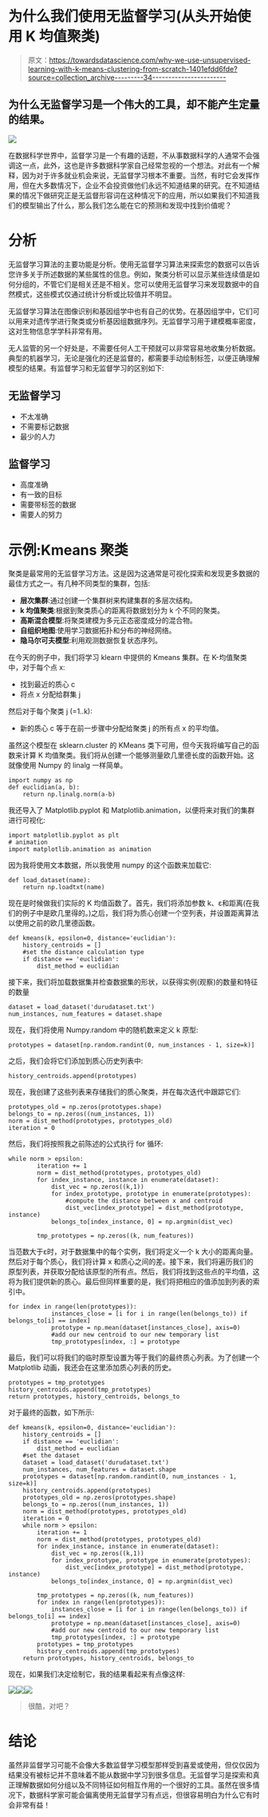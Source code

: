 # 为什么我们使用无监督学习(从头开始使用 K 均值聚类)

> 原文：<https://towardsdatascience.com/why-we-use-unsupervised-learning-with-k-means-clustering-from-scratch-1401efdd6fde?source=collection_archive---------34----------------------->

## 为什么无监督学习是一个伟大的工具，却不能产生定量的结果。

![](img/5c58941aa4356bce89b195e3549d444f.png)

在数据科学世界中，监督学习是一个有趣的话题，不从事数据科学的人通常不会强调这一点，此外，这也是许多数据科学家自己经常忽视的一个想法。对此有一个解释，因为对于许多就业机会来说，无监督学习根本不重要。当然，有时它会发挥作用，但在大多数情况下，企业不会投资做他们永远不知道结果的研究。在不知道结果的情况下做研究正是无监督形容词在这种情况下的应用，所以如果我们不知道我们的模型输出了什么，那么我们怎么能在它的预测和发现中找到价值呢？

# 分析

无监督学习算法的主要功能是分析。使用无监督学习算法来探索您的数据可以告诉您许多关于所述数据的某些属性的信息。例如，聚类分析可以显示某些连续值是如何分组的，不管它们是相关还是不相关。您可以使用无监督学习来发现数据中的自然模式，这些模式仅通过统计分析或比较值并不明显。

无监督学习算法在图像识别和基因组学中也有自己的优势。在基因组学中，它们可以用来对遗传学进行聚类或分析基因组数据序列。无监督学习用于建模概率密度，这对生物信息学学科非常有用。

无人监管的另一个好处是，不需要任何人工干预就可以非常容易地收集分析数据。典型的机器学习，无论是强化的还是监督的，都需要手动绘制标签，以便正确理解模型的结果。有监督学习和无监督学习的区别如下:

## 无监督学习

*   不太准确
*   不需要标记数据
*   最少的人力

## 监督学习

*   高度准确
*   有一致的目标
*   需要带标签的数据
*   需要人的努力

# 示例:Kmeans 聚类

聚类是最常用的无监督学习方法。这是因为这通常是可视化探索和发现更多数据的最佳方式之一。有几种不同类型的集群，包括:

*   **层次集群**:通过创建一个集群树来构建集群的多层次结构。
*   **k 均值聚类**:根据到聚类质心的距离将数据划分为 k 个不同的聚类。
*   **高斯混合模型**:将聚类建模为多元正态密度成分的混合物。
*   **自组织地图**:使用学习数据拓扑和分布的神经网络。
*   **隐马尔可夫模型**:利用观测数据恢复状态序列。

在今天的例子中，我们将学习 klearn 中提供的 Kmeans 集群。在 K-均值聚类中，对于每个点 x:

*   找到最近的质心 c
*   将点 x 分配给群集 j

然后对于每个聚类 j (=1..k):

*   新的质心 c 等于在前一步骤中分配给聚类 j 的所有点 x 的平均值。

虽然这个模型在 sklearn.cluster 的 KMeans 类下可用，但今天我将编写自己的函数来计算 K 均值聚类。我们将从创建一个能够测量欧几里德长度的函数开始。这就像使用 Numpy 的 linalg 一样简单。

```
import numpy as np
def euclidian(a, b):
    return np.linalg.norm(a-b)
```

我还导入了 Matplotlib.pyplot 和 Matplotlib.animation，以便将来对我们的集群进行可视化:

```
import matplotlib.pyplot as plt
# animation
import matplotlib.animation as animation
```

因为我将使用文本数据，所以我使用 numpy 的这个函数来加载它:

```
def load_dataset(name):
    return np.loadtxt(name)
```

现在是时候做我们实际的 K 均值函数了。首先，我们将添加参数 k、ε和距离(在我们的例子中是欧几里得的。)之后，我们将为质心创建一个空列表，并设置距离算法以使用之前的欧几里德函数。

```
def kmeans(k, epsilon=0, distance='euclidian'):
    history_centroids = []
    #set the distance calculation type 
    if distance == 'euclidian':
        dist_method = euclidian
```

接下来，我们将加载数据集并检查数据集的形状，以获得实例(观察)的数量和特征的数量

```
dataset = load_dataset('durudataset.txt')
num_instances, num_features = dataset.shape
```

现在，我们将使用 Numpy.random 中的随机数来定义 k 原型:

```
prototypes = dataset[np.random.randint(0, num_instances - 1, size=k)]
```

之后，我们会将它们添加到质心历史列表中:

```
history_centroids.append(prototypes)
```

现在，我创建了这些列表来存储我们的质心聚类，并在每次迭代中跟踪它们:

```
prototypes_old = np.zeros(prototypes.shape)
belongs_to = np.zeros((num_instances, 1))
norm = dist_method(prototypes, prototypes_old)
iteration = 0
```

然后，我们将按照我之前陈述的公式执行 for 循环:

```
while norm > epsilon:
        iteration += 1
        norm = dist_method(prototypes, prototypes_old)
        for index_instance, instance in enumerate(dataset):
            dist_vec = np.zeros((k,1))
            for index_prototype, prototype in enumerate(prototypes):
                #compute the distance between x and centroid
                dist_vec[index_prototype] = dist_method(prototype, instance)
            belongs_to[index_instance, 0] = np.argmin(dist_vec)

        tmp_prototypes = np.zeros((k, num_features))
```

当范数大于ε时，对于数据集中的每个实例，我们将定义一个 k 大小的距离向量。然后对于每个质心，我们将计算 x 和质心之间的差。接下来，我们将遍历我们的原型列表，并获取分配给该原型的所有点。然后，我们将找到这些点的平均值，这将为我们提供新的质心。最后但同样重要的是，我们将把相应的值添加到列表的索引中。

```
for index in range(len(prototypes)):
            instances_close = [i for i in range(len(belongs_to)) if belongs_to[i] == index]
            prototype = np.mean(dataset[instances_close], axis=0)
            #add our new centroid to our new temporary list
            tmp_prototypes[index, :] = prototype
```

最后，我们可以将我们的临时原型设置为等于我们的最终质心列表。为了创建一个 Matplotlib 动画，我还会在这里添加质心列表的历史。

```
prototypes = tmp_prototypes
history_centroids.append(tmp_prototypes)
return prototypes, history_centroids, belongs_to
```

对于最终的函数，如下所示:

```
def kmeans(k, epsilon=0, distance='euclidian'):
    history_centroids = []
    if distance == 'euclidian':
        dist_method = euclidian
    #set the dataset
    dataset = load_dataset('durudataset.txt')
    num_instances, num_features = dataset.shape 
    prototypes = dataset[np.random.randint(0, num_instances - 1, size=k)]
    history_centroids.append(prototypes)
    prototypes_old = np.zeros(prototypes.shape)
    belongs_to = np.zeros((num_instances, 1))
    norm = dist_method(prototypes, prototypes_old)
    iteration = 0
    while norm > epsilon:
        iteration += 1
        norm = dist_method(prototypes, prototypes_old)
        for index_instance, instance in enumerate(dataset):
            dist_vec = np.zeros((k,1))
            for index_prototype, prototype in enumerate(prototypes):
                dist_vec[index_prototype] = dist_method(prototype, instance)
            belongs_to[index_instance, 0] = np.argmin(dist_vec)

        tmp_prototypes = np.zeros((k, num_features))
        for index in range(len(prototypes)):
            instances_close = [i for i in range(len(belongs_to)) if belongs_to[i] == index]
            prototype = np.mean(dataset[instances_close], axis=0)
            #add our new centroid to our new temporary list
            tmp_prototypes[index, :] = prototype
        prototypes = tmp_prototypes
        history_centroids.append(tmp_prototypes)
    return prototypes, history_centroids, belongs_to
```

现在，如果我们决定绘制它，我的结果看起来有点像这样:

![](img/5381738d4fefb4b9f8b2c974d3dcaf6d.png)![](img/735f083b168904e4d692141c9150dfb6.png)![](img/1e9ea6b5f8b0c652d463e5f17358b983.png)

> 很酷，对吧？

# 结论

虽然非监督学习可能不会像大多数监督学习模型那样受到喜爱或使用，但仅仅因为结果没有被标记并不意味着不能从数据中学习到很多信息。无监督学习是探索和真正理解数据如何分组以及不同特征如何相互作用的一个很好的工具。虽然在很多情况下，数据科学家可能会偏离使用无监督学习有点远，但很容易明白为什么它有时会非常有益！